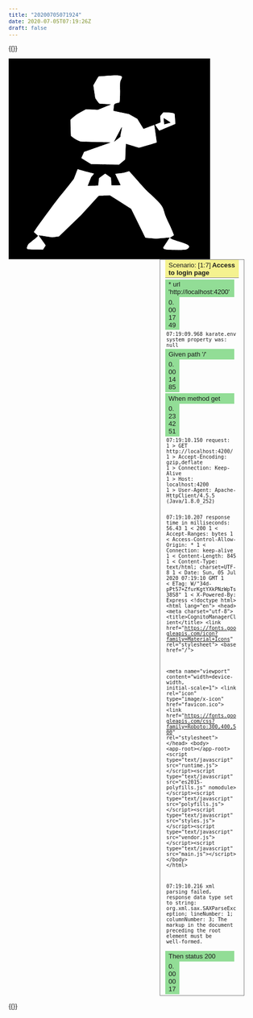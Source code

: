 ```yaml
---
title: "20200705071924"
date: 2020-07-05T07:19:26Z
draft: false
---
```


{{<rawhtml>}}
<!DOCTYPE html>
<html>

<head>
<META http-equiv="Content-Type" content="text/html; charset=UTF-8">

<META content="text/html; charset=UTF-8" http-equiv="Content-Type">

<style>
  body { font-family: sans-serif; font-size: small; } 
  table { border-collapse: collapse; } 
  table td { border: 1px solid gray; padding: 0.1em 0.2em; } 
  .scenario-heading { background-color: #F5F28F; padding: 0.2em 0.5em; border-bottom: 1px solid gray; } 
  .scenario-name { font-weight: bold; padding-left: 0.2em; } 
  .scenario { border: 1px solid gray; margin-bottom: 1em; } 
  .scenario-steps { padding-left: 0.2em; } 
  .scenario-steps-nested { padding-left: 2em; } 
  .step-row { margin: 0.2em 0; } 
  .step-cell { display: inline-block; width: 85%; padding: 0.2em 0.5em; } 
  .time-cell { background-color: #92DD96; display: inline-block; width: 10%; padding: 0.2em 0.5em; } 
  .preformatted { white-space: pre-wrap; font-family: monospace; padding-left: 0.2em; } 
  .passed { background-color: #92DD96; } 
  .failed { background-color: #F2928C; } 
  .skipped { background-color: #f5f28f; } 
  .passed_font { color: #92DD96; font-size: 15px; } 
  .failed_font { color: #F2928C; font-size: 15px; } 
  .skipped_font { color: #f5f28f; font-size: 15px; } 
  .passed_border { display: block; pading: 5px; border: 2px solid #92DD96; } 
  .failed_border { display: block; padding: 5px; border: 2px solid #F2928C; } 
  .skipped_border { display: block; padding: 5px; border: 2px solid #F5F28F; } 
  .sidenav { height: 100%; width: 290px; position: fixed; z-index: 1; top: 0; left: 0; background-color: #000; overflow-x: hidden; padding-top: 20px;} 
  .sidenav a { padding: 6px 6px 6px 16px; text-decoration: none; font-size: 15px; color: #000 !important; display: inline-block; border: 1px solid #111; } 
  .sidenav h2 { color: #fff; padding: 10px; } 
  .sidenav p { padding: 5px; font-size: 13px; } 
  .sidenav a:hover { color: #fff !important; } 
  .panel { position: relative; left: 5px; width: 20px !important; font-weight: 200; } 
  .scenario { margin-left: 300px; padding: 0px 10px; } 
  .accordion { color: blue !important; font-weight: 800; cursor: pointer; transition: 0.4s; text-decoration: underline blue; }
  .accordion_panel { display: none; }
  @media screen and (max-height: 450px) { 
    .sidenav { padding-top: 15px; }                                       
    .sidenav a { font-size: 18px; } 
  }
  .sidenav .svgHolder { width: 100px; height: 100px; }
  .embed img { width: 100%; }
</style>

<title>examples.users.users</title>
<script>window.onload = function() {
  var possibleModes = ['failed', 'skipped', 'passed'];
  var tests = {};
  var modeBorder = {};
  for (var mode of possibleModes) {
    tests[mode] = [];
    modeBorder[mode] = document.createElement('div');
    modeBorder[mode].classList.add(mode+'_border');
  }
  var sidenavDiv = document.createElement('div');
  sidenavDiv.classList.add('sidenav');
  document.body.appendChild(sidenavDiv);
  addKarateLogoToSidebar();
  sidenavDiv.innerHTML += '<h2>Test Suite Navigation</h2>';
  scenarios = document.getElementsByClassName('step-cell');
  for (i = 0; i < scenarios.length; i++) {
    scenarios[i].id = getIdForTest(i);
    scenarios[i].innerHTML = (getTextForTest(i) + ' : ' + scenarios[i].innerHTML);
    var mode = scenarios[i].classList[1];
    tests[mode].push(i);
  }
  for (var mode of possibleModes) {
    buildSidebarVerboseReport(mode);
    buildSidebarAnchors(mode);
    sidenavDiv.appendChild(modeBorder[mode]);
  }
  buildAccordions();

  function addKarateLogoToSidebar() {
    var imgContainer = document.createElement('div');
    sidenavDiv.appendChild(imgContainer);
    imgContainer.classList.add('svgHolder');
    var img = document.getElementsByTagName('svg');
    imgContainer.appendChild(img[0]);
    var box = img[0].getBBox();
    var viewBox = [box.x, box.y, box.width, box.height].join(" ");
    img[0].setAttribute("viewBox", viewBox);
    img[0].style.width = "100px";
    img[0].style.height = "100px";
  }

  function getIdForTest(i) {
    return('test_'+(i+1));
  }

  function getTextForTest(i) {
    return('Test '+(i+1));
  }

  function buildSidebarVerboseReport(mode) {
    var verboseReport = document.createElement('p');
    verboseReport.appendChild(document.createTextNode('# of ' + mode + ' tests: ' + tests[mode].length + '/' + scenarios.length));
    verboseReport.appendChild(document.createElement('br'));
    verboseReport.appendChild(document.createTextNode('('+((tests[mode].length/scenarios.length)*100).toFixed(2) + '%)'));
    verboseReport.classList.add(mode+'_font');
    modeBorder[mode].appendChild(verboseReport);
  }

  function buildSidebarAnchors(mode) {
    var suchTests = tests[mode];
    for (i = 0; i < suchTests.length; i++) {
      anchor = document.createElement('a');
      anchor.setAttribute('href', '#'+getIdForTest(suchTests[i]));
      anchor.appendChild(document.createTextNode(suchTests[i]+1));
      anchor.classList.add('panel');
      anchor.classList.add(mode);
      modeBorder[mode].appendChild(anchor);
      if ((i + 1) % 6 == 0) {
        modeBorder[mode].appendChild(document.createElement('br'));
      }
    }
    modeBorder[mode].appendChild(document.createElement('br'));
  }

  function buildAccordions(){
    var tables = document.getElementsByTagName('table');
    var preformatted = document.getElementsByClassName('preformatted');
    var embeds = document.getElementsByClassName('embed');
    buildAccordionForListOfItems(tables);
    buildAccordionForListOfItems(preformatted);
    buildAccordionForListOfItems(embeds);
    accordions = document.getElementsByClassName("accordion");
    for (i = 0; i < accordions.length; i++) {
        accordions[i].addEventListener("click", function() {
            this.classList.toggle("active");
            var panel = this.nextElementSibling;
            if (panel.style.display === "block") {
                panel.style.display = "none";
            } else {
                panel.style.display = "block";
            }
        });
    }

    function buildAccordionForListOfItems(items) {
      for(i=0;i<items.length;++i){
        items[i].classList.add('accordion_panel');
        step = items[i].previousElementSibling;
        step.classList.add('accordion');
      }      
    }

  }
}
</script>
</head>

<body>

<img>
<svg xmlns="http://www.w3.org/2000/svg" xmlns:xlink="http://www.w3.org/1999/xlink" height="398.65659109991606" id="svg" style="display: block;" version="1.1" width="400">
<g id="svgg">
<path d="M0.000 199.328 L 0.000 398.657 200.000 398.657 L 400.000 398.657 400.000 199.328 L 400.000 0.000 200.000 0.000 L 0.000 0.000 0.000 199.328 M219.702 34.054 C 225.630 35.194,226.037 35.949,223.570 41.235 C 221.114 46.497,221.238 45.307,221.158 64.316 C 221.090 80.267,220.754 86.327,219.888 87.192 C 219.800 87.281,218.053 87.793,216.006 88.330 C 209.236 90.106,209.403 89.894,208.595 97.763 C 208.245 101.164,207.982 103.968,208.010 103.996 C 208.038 104.023,214.982 105.503,223.441 107.285 L 238.822 110.524 247.162 115.223 L 255.503 119.922 261.619 129.986 C 264.983 135.522,267.785 140.050,267.845 140.050 C 267.906 140.050,272.680 138.238,278.454 136.024 C 284.228 133.809,289.005 132.050,289.069 132.114 C 289.225 132.270,294.248 166.657,294.130 166.756 C 293.401 167.371,259.609 177.339,258.795 177.180 C 258.230 177.069,252.175 175.261,245.340 173.161 C 238.505 171.061,232.860 169.392,232.795 169.452 C 232.730 169.513,232.387 176.552,232.033 185.096 C 231.678 193.640,231.353 200.653,231.311 200.682 C 231.269 200.711,228.478 203.021,225.110 205.815 L 218.985 210.896 214.194 210.734 C 211.560 210.644,199.127 210.412,186.566 210.217 L 163.728 209.863 156.339 205.298 C 152.275 202.787,147.930 200.115,146.683 199.361 C 143.942 197.701,143.914 198.548,146.935 191.929 C 148.321 188.894,149.454 186.214,149.454 185.974 C 149.454 185.698,159.360 182.093,176.467 176.144 C 192.144 170.693,203.102 166.718,202.579 166.672 C 200.369 166.478,149.302 165.211,146.579 165.281 C 141.425 165.416,129.815 159.629,124.030 154.042 C 123.383 153.417,122.362 121.981,122.971 121.426 C 130.986 114.118,135.945 110.552,144.637 105.848 L 153.421 101.093 165.534 101.575 C 176.105 101.996,177.770 101.996,178.622 101.571 C 179.158 101.303,185.050 98.847,191.715 96.114 L 203.833 91.143 192.345 90.398 C 186.026 89.988,180.619 89.657,180.328 89.662 C 179.571 89.677,172.268 79.486,171.944 77.963 C 171.801 77.292,170.887 71.436,169.913 64.951 L 168.142 53.159 173.310 44.380 C 177.330 37.552,178.631 35.596,179.164 35.580 C 179.541 35.568,186.348 35.047,194.291 34.421 C 209.638 33.212,214.923 33.136,219.702 34.054 M321.914 107.830 C 325.500 108.175,327.847 108.808,329.021 109.747 C 329.740 110.322,330.117 114.088,330.904 128.568 L 330.982 130.016 315.533 136.548 C 307.036 140.140,299.833 143.159,299.526 143.257 C 298.866 143.468,290.570 131.781,291.060 131.332 C 291.221 131.184,293.619 130.199,296.390 129.141 C 299.160 128.083,301.507 127.170,301.605 127.111 C 301.703 127.052,301.605 124.234,301.387 120.849 C 301.169 117.463,301.083 114.542,301.195 114.358 C 301.308 114.173,302.661 112.475,304.203 110.585 L 307.007 107.149 312.781 107.328 C 315.957 107.427,320.067 107.653,321.914 107.830 M307.750 119.815 C 307.857 120.693,308.128 123.526,308.351 126.113 C 308.575 128.699,308.804 130.873,308.861 130.945 C 309.002 131.122,321.748 127.500,321.731 127.288 C 321.712 127.059,308.151 118.220,307.819 118.220 C 307.673 118.220,307.642 118.938,307.750 119.815 M218.839 146.803 C 215.531 153.156,211.921 160.067,210.818 162.160 L 208.811 165.966 215.358 160.876 L 221.905 155.785 222.095 153.518 C 222.200 152.270,222.908 148.098,223.670 144.247 C 225.806 133.443,225.790 133.452,218.839 146.803 M145.232 222.299 C 149.494 223.573,156.532 225.482,160.873 226.542 C 165.214 227.601,168.947 228.563,169.170 228.680 C 169.430 228.817,168.549 230.099,166.680 232.301 L 163.787 235.709 160.334 244.333 L 156.881 252.957 167.357 252.717 C 173.119 252.585,177.852 252.458,177.875 252.435 C 177.897 252.412,178.243 249.144,178.643 245.172 C 179.304 238.620,179.440 237.889,180.121 237.280 C 180.533 236.910,183.309 234.829,186.289 232.655 L 191.707 228.703 197.391 232.730 L 203.075 236.757 203.671 244.407 C 203.999 248.615,204.290 252.057,204.317 252.057 C 204.344 252.057,208.466 252.010,213.477 251.953 L 222.588 251.850 217.125 240.534 C 214.120 234.311,211.707 229.170,211.762 229.109 C 211.818 229.048,215.391 228.645,219.702 228.212 C 227.032 227.476,227.903 227.315,233.146 225.719 C 236.229 224.781,238.958 224.013,239.210 224.013 C 239.462 224.013,245.932 231.153,253.588 239.878 C 270.484 259.137,270.606 259.266,282.116 270.028 C 302.901 289.463,305.730 293.102,308.774 304.315 C 310.748 311.584,311.586 313.647,318.725 328.799 C 322.431 336.667,325.820 344.482,327.108 348.130 C 328.336 351.609,328.714 350.970,323.684 353.919 C 321.886 354.973,320.412 356.014,320.409 356.232 C 320.389 357.538,324.768 359.358,339.263 364.069 C 357.990 370.156,361.112 372.439,356.742 376.855 C 353.603 380.027,351.415 380.354,333.333 380.349 C 314.818 380.344,309.807 379.808,307.733 377.609 C 306.271 376.058,305.787 377.078,313.374 365.707 C 317.082 360.150,320.067 355.564,320.007 355.515 C 319.948 355.466,313.778 356.006,306.297 356.715 L 292.695 358.004 282.284 357.120 C 276.558 356.634,271.721 356.118,271.537 355.973 C 271.352 355.829,264.938 342.884,257.283 327.208 L 243.366 298.706 222.355 285.350 L 201.343 271.994 192.611 272.195 C 187.809 272.305,182.696 272.487,181.249 272.599 L 178.619 272.803 161.056 292.153 L 143.492 311.503 121.623 332.494 L 99.754 353.484 93.174 354.315 L 86.595 355.145 72.981 353.207 C 65.493 352.141,59.323 351.314,59.271 351.369 C 59.218 351.424,62.415 355.841,66.376 361.185 C 70.337 366.529,73.534 371.068,73.481 371.273 C 73.427 371.477,72.250 373.413,70.865 375.573 L 68.346 379.502 55.080 379.479 C 34.912 379.445,34.513 379.279,37.452 372.145 C 38.856 368.736,39.297 368.246,44.668 364.135 C 53.958 357.025,57.283 354.177,58.122 352.608 C 58.380 352.126,57.726 351.435,54.322 348.590 C 52.060 346.700,50.222 344.912,50.238 344.617 C 50.325 342.927,96.399 280.047,104.324 270.803 C 108.729 265.665,116.189 256.441,120.902 250.305 L 129.471 239.150 132.543 231.330 C 134.232 227.029,135.869 222.716,136.180 221.746 C 136.872 219.589,135.983 219.535,145.232 222.299 " fill="#000000" fill-rule="evenodd" id="path0" stroke="none"></path>
<path d="M155.584 101.323 C 155.907 101.408,156.436 101.408,156.759 101.323 C 157.082 101.239,156.818 101.169,156.171 101.169 C 155.525 101.169,155.260 101.239,155.584 101.323 M164.316 101.659 C 164.639 101.743,165.168 101.743,165.491 101.659 C 165.814 101.574,165.550 101.505,164.903 101.505 C 164.257 101.505,163.992 101.574,164.316 101.659 M173.384 101.995 C 173.707 102.079,174.236 102.079,174.559 101.995 C 174.882 101.910,174.618 101.841,173.971 101.841 C 173.325 101.841,173.060 101.910,173.384 101.995 M122.664 127.288 C 122.664 127.935,122.733 128.199,122.818 127.876 C 122.902 127.552,122.902 127.024,122.818 126.700 C 122.733 126.377,122.664 126.641,122.664 127.288 M123.007 137.196 C 123.010 137.935,123.079 138.197,123.159 137.779 C 123.240 137.362,123.237 136.757,123.153 136.436 C 123.069 136.115,123.003 136.457,123.007 137.196 M123.336 147.103 C 123.336 147.750,123.405 148.014,123.489 147.691 C 123.574 147.368,123.574 146.839,123.489 146.516 C 123.405 146.192,123.336 146.457,123.336 147.103 M145.008 165.141 C 145.426 165.221,146.030 165.218,146.352 165.134 C 146.673 165.050,146.331 164.984,145.592 164.988 C 144.853 164.992,144.590 165.061,145.008 165.141 M157.095 165.476 C 157.510 165.556,158.191 165.556,158.606 165.476 C 159.022 165.396,158.682 165.331,157.851 165.331 C 157.019 165.331,156.679 165.396,157.095 165.476 M169.694 165.816 C 170.204 165.893,170.960 165.891,171.373 165.812 C 171.786 165.732,171.369 165.669,170.445 165.671 C 169.521 165.674,169.183 165.739,169.694 165.816 M182.284 166.148 C 182.699 166.228,183.380 166.228,183.795 166.148 C 184.211 166.068,183.871 166.002,183.039 166.002 C 182.208 166.002,181.868 166.068,182.284 166.148 M194.883 166.488 C 195.393 166.565,196.149 166.563,196.562 166.483 C 196.975 166.404,196.558 166.340,195.634 166.343 C 194.710 166.345,194.372 166.411,194.883 166.488 M231.816 187.406 C 231.816 188.052,231.885 188.317,231.970 187.993 C 232.054 187.670,232.054 187.141,231.970 186.818 C 231.885 186.495,231.816 186.759,231.816 187.406 M176.567 210.150 C 177.163 210.224,178.221 210.225,178.918 210.153 C 179.615 210.080,179.127 210.019,177.834 210.018 C 176.541 210.016,175.971 210.076,176.567 210.150 M196.718 210.486 C 197.314 210.560,198.372 210.561,199.069 210.489 C 199.766 210.416,199.278 210.355,197.985 210.354 C 196.692 210.352,196.122 210.412,196.718 210.486 M216.713 210.820 C 217.224 210.898,217.979 210.895,218.393 210.816 C 218.806 210.736,218.388 210.673,217.464 210.675 C 216.541 210.678,216.203 210.743,216.713 210.820 M206.458 252.132 C 207.054 252.206,208.112 252.207,208.809 252.134 C 209.505 252.062,209.018 252.001,207.725 251.999 C 206.432 251.998,205.861 252.057,206.458 252.132 M166.835 252.798 C 167.250 252.878,167.930 252.878,168.346 252.798 C 168.762 252.718,168.421 252.652,167.590 252.652 C 166.759 252.652,166.419 252.718,166.835 252.798 M271.201 259.950 C 272.297 261.058,273.270 261.965,273.363 261.965 C 273.455 261.965,272.633 261.058,271.537 259.950 C 270.440 258.841,269.467 257.935,269.375 257.935 C 269.282 257.935,270.104 258.841,271.201 259.950 M190.348 272.278 C 190.766 272.358,191.370 272.355,191.692 272.271 C 192.013 272.187,191.671 272.121,190.932 272.125 C 190.193 272.129,189.930 272.198,190.348 272.278 M179.937 272.614 C 180.355 272.694,180.959 272.691,181.280 272.607 C 181.601 272.523,181.259 272.457,180.521 272.461 C 179.782 272.465,179.519 272.533,179.937 272.614 M139.531 315.113 L 138.203 316.541 139.631 315.213 C 140.958 313.978,141.212 313.686,140.958 313.686 C 140.903 313.686,140.261 314.328,139.531 315.113 M130.799 323.510 L 129.471 324.937 130.898 323.609 C 132.226 322.375,132.480 322.082,132.226 322.082 C 132.171 322.082,131.529 322.725,130.799 323.510 M122.066 331.906 L 120.739 333.333 122.166 332.006 C 123.494 330.771,123.748 330.479,123.494 330.479 C 123.439 330.479,122.797 331.121,122.066 331.906 M113.670 339.966 L 112.343 341.394 113.770 340.066 C 115.097 338.832,115.352 338.539,115.098 338.539 C 115.043 338.539,114.400 339.181,113.670 339.966 M104.938 348.363 L 103.610 349.790 105.038 348.462 C 106.365 347.228,106.619 346.935,106.365 346.935 C 106.311 346.935,105.668 347.578,104.938 348.363 M43.254 379.426 C 44.416 379.492,46.229 379.491,47.284 379.425 C 48.339 379.359,47.389 379.305,45.172 379.305 C 42.955 379.306,42.092 379.360,43.254 379.426 M323.510 380.416 C 323.833 380.501,324.362 380.501,324.685 380.416 C 325.008 380.332,324.744 380.263,324.097 380.263 C 323.451 380.263,323.186 380.332,323.510 380.416 " fill="#3e3e3e" fill-rule="evenodd" id="path1" stroke="none"></path>
<path d="M210.501 33.493 C 211.105 33.568,212.012 33.566,212.517 33.489 C 213.021 33.413,212.527 33.352,211.419 33.353 C 210.311 33.355,209.898 33.418,210.501 33.493 M153.568 101.323 C 153.892 101.408,154.421 101.408,154.744 101.323 C 155.067 101.239,154.803 101.169,154.156 101.169 C 153.510 101.169,153.245 101.239,153.568 101.323 M171.369 101.995 C 171.692 102.079,172.221 102.079,172.544 101.995 C 172.867 101.910,172.603 101.841,171.956 101.841 C 171.310 101.841,171.045 101.910,171.369 101.995 M317.300 107.710 C 317.718 107.791,318.323 107.788,318.644 107.703 C 318.965 107.619,318.623 107.554,317.884 107.557 C 317.145 107.561,316.883 107.630,317.300 107.710 M122.671 125.105 C 122.674 125.844,122.743 126.107,122.824 125.689 C 122.904 125.271,122.901 124.666,122.817 124.345 C 122.733 124.024,122.667 124.366,122.671 125.105 M123.000 135.013 C 123.000 135.659,123.069 135.924,123.153 135.600 C 123.238 135.277,123.238 134.748,123.153 134.425 C 123.069 134.102,123.000 134.366,123.000 135.013 M123.342 144.920 C 123.346 145.659,123.415 145.922,123.495 145.504 C 123.576 145.086,123.573 144.482,123.489 144.161 C 123.404 143.840,123.339 144.181,123.342 144.920 M147.355 165.140 C 147.771 165.221,148.451 165.221,148.866 165.140 C 149.282 165.060,148.942 164.995,148.111 164.995 C 147.280 164.995,146.940 165.060,147.355 165.140 M159.782 165.476 C 160.197 165.556,160.877 165.556,161.293 165.476 C 161.709 165.396,161.369 165.331,160.537 165.331 C 159.706 165.331,159.366 165.396,159.782 165.476 M172.544 165.812 C 172.960 165.892,173.640 165.892,174.055 165.812 C 174.471 165.732,174.131 165.667,173.300 165.667 C 172.469 165.667,172.128 165.732,172.544 165.812 M185.143 166.152 C 185.654 166.229,186.409 166.227,186.822 166.147 C 187.235 166.068,186.818 166.005,185.894 166.007 C 184.971 166.010,184.633 166.075,185.143 166.152 M197.733 166.484 C 198.149 166.564,198.829 166.564,199.244 166.484 C 199.660 166.404,199.320 166.338,198.489 166.338 C 197.657 166.338,197.317 166.404,197.733 166.484 M232.152 177.330 C 232.152 177.976,232.221 178.241,232.305 177.918 C 232.390 177.594,232.390 177.065,232.305 176.742 C 232.221 176.419,232.152 176.683,232.152 177.330 M231.480 193.787 C 231.480 194.433,231.549 194.698,231.634 194.374 C 231.718 194.051,231.718 193.522,231.634 193.199 C 231.549 192.876,231.480 193.140,231.480 193.787 M181.108 210.152 C 181.801 210.225,182.935 210.225,183.627 210.152 C 184.320 210.080,183.753 210.021,182.368 210.021 C 180.982 210.021,180.416 210.080,181.108 210.152 M201.259 210.488 C 201.952 210.561,203.086 210.561,203.778 210.488 C 204.471 210.416,203.904 210.356,202.519 210.356 C 201.134 210.356,200.567 210.416,201.259 210.488 M210.999 252.134 C 211.692 252.206,212.825 252.206,213.518 252.134 C 214.211 252.061,213.644 252.002,212.259 252.002 C 210.873 252.002,210.306 252.061,210.999 252.134 M169.525 252.798 C 169.943 252.879,170.548 252.876,170.869 252.792 C 171.190 252.708,170.848 252.642,170.109 252.646 C 169.370 252.649,169.108 252.718,169.525 252.798 M157.767 253.134 C 158.182 253.214,158.862 253.214,159.278 253.134 C 159.694 253.054,159.353 252.988,158.522 252.988 C 157.691 252.988,157.351 253.054,157.767 253.134 M198.409 271.942 C 198.826 272.022,199.431 272.019,199.752 271.935 C 200.073 271.851,199.731 271.785,198.992 271.789 C 198.254 271.793,197.991 271.862,198.409 271.942 M187.997 272.278 C 188.415 272.358,189.020 272.355,189.341 272.271 C 189.662 272.187,189.320 272.121,188.581 272.125 C 187.842 272.129,187.579 272.198,187.997 272.278 M141.876 312.762 L 140.890 313.854 141.982 312.867 C 142.999 311.948,143.227 311.671,142.968 311.671 C 142.910 311.671,142.419 312.162,141.876 312.762 M133.144 321.159 L 132.158 322.250 133.249 321.264 C 134.267 320.344,134.495 320.067,134.236 320.067 C 134.178 320.067,133.687 320.558,133.144 321.159 M124.412 329.555 L 123.426 330.647 124.517 329.660 C 125.535 328.741,125.763 328.463,125.504 328.463 C 125.446 328.463,124.955 328.955,124.412 329.555 M116.016 337.615 L 115.029 338.707 116.121 337.721 C 117.138 336.801,117.367 336.524,117.107 336.524 C 117.050 336.524,116.558 337.015,116.016 337.615 M107.284 346.012 L 106.297 347.103 107.389 346.117 C 108.406 345.197,108.635 344.920,108.375 344.920 C 108.317 344.920,107.826 345.411,107.284 346.012 M50.979 379.426 C 52.140 379.492,53.954 379.491,55.009 379.425 C 56.064 379.359,55.113 379.305,52.897 379.305 C 50.680 379.306,49.817 379.360,50.979 379.426 M325.693 380.422 C 326.108 380.502,326.788 380.502,327.204 380.422 C 327.620 380.342,327.280 380.276,326.448 380.276 C 325.617 380.276,325.277 380.342,325.693 380.422 M340.974 380.416 C 341.297 380.501,341.826 380.501,342.149 380.416 C 342.473 380.332,342.208 380.263,341.562 380.263 C 340.915 380.263,340.651 380.332,340.974 380.416 " fill="#7c7c7c" fill-rule="evenodd" id="path2" stroke="none"></path>
<path d="M220.746 50.378 C 220.746 51.209,220.812 51.549,220.892 51.134 C 220.972 50.718,220.972 50.038,220.892 49.622 C 220.812 49.207,220.746 49.547,220.746 50.378 M221.075 57.263 C 221.079 58.002,221.148 58.264,221.228 57.847 C 221.309 57.429,221.306 56.824,221.222 56.503 C 221.137 56.182,221.072 56.524,221.075 57.263 M221.075 73.048 C 221.079 73.787,221.148 74.049,221.228 73.632 C 221.309 73.214,221.306 72.609,221.222 72.288 C 221.137 71.967,221.072 72.309,221.075 73.048 M160.457 101.665 C 160.875 101.745,161.480 101.742,161.801 101.658 C 162.122 101.574,161.780 101.508,161.041 101.512 C 160.302 101.516,160.040 101.585,160.457 101.665 M169.189 102.001 C 169.607 102.081,170.212 102.078,170.533 101.994 C 170.854 101.910,170.512 101.844,169.773 101.848 C 169.034 101.852,168.772 101.920,169.189 102.001 M313.944 107.716 C 314.548 107.791,315.454 107.789,315.959 107.713 C 316.464 107.636,315.970 107.575,314.861 107.577 C 313.753 107.579,313.340 107.641,313.944 107.716 M122.664 122.922 C 122.664 123.568,122.733 123.833,122.818 123.510 C 122.902 123.186,122.902 122.657,122.818 122.334 C 122.733 122.011,122.664 122.275,122.664 122.922 M123.013 132.662 C 123.013 133.493,123.079 133.833,123.159 133.417 C 123.239 133.002,123.239 132.322,123.159 131.906 C 123.079 131.490,123.013 131.830,123.013 132.662 M123.342 142.569 C 123.346 143.308,123.415 143.571,123.495 143.153 C 123.576 142.735,123.573 142.131,123.489 141.810 C 123.404 141.489,123.339 141.830,123.342 142.569 M123.620 152.373 C 123.606 153.147,123.713 153.855,123.859 153.945 C 124.005 154.035,124.070 153.553,124.003 152.873 C 123.819 151.015,123.650 150.793,123.620 152.373 M150.210 165.144 C 150.718 165.221,151.549 165.221,152.057 165.144 C 152.565 165.067,152.149 165.004,151.134 165.004 C 150.118 165.004,149.702 165.067,150.210 165.144 M162.636 165.480 C 163.144 165.557,163.976 165.557,164.484 165.480 C 164.992 165.403,164.576 165.340,163.560 165.340 C 162.544 165.340,162.128 165.403,162.636 165.480 M175.399 165.816 C 175.907 165.893,176.738 165.893,177.246 165.816 C 177.754 165.739,177.338 165.676,176.322 165.676 C 175.306 165.676,174.891 165.739,175.399 165.816 M188.166 166.152 C 188.676 166.229,189.432 166.227,189.845 166.147 C 190.258 166.068,189.840 166.005,188.917 166.007 C 187.993 166.010,187.655 166.075,188.166 166.152 M200.588 166.487 C 201.096 166.564,201.927 166.564,202.435 166.487 C 202.943 166.410,202.527 166.347,201.511 166.347 C 200.495 166.347,200.080 166.410,200.588 166.487 M232.152 175.315 C 232.152 175.961,232.221 176.226,232.305 175.903 C 232.390 175.579,232.390 175.050,232.305 174.727 C 232.221 174.404,232.152 174.668,232.152 175.315 M231.823 183.543 C 231.826 184.282,231.895 184.545,231.976 184.127 C 232.056 183.709,232.053 183.105,231.969 182.784 C 231.885 182.463,231.819 182.804,231.823 183.543 M231.480 191.772 C 231.480 192.418,231.549 192.683,231.634 192.359 C 231.718 192.036,231.718 191.507,231.634 191.184 C 231.549 190.861,231.480 191.125,231.480 191.772 M165.491 209.818 C 166.276 209.888,167.561 209.888,168.346 209.818 C 169.131 209.747,168.489 209.689,166.919 209.689 C 165.348 209.689,164.706 209.747,165.491 209.818 M185.987 210.154 C 186.777 210.225,187.986 210.224,188.674 210.152 C 189.362 210.080,188.715 210.022,187.238 210.023 C 185.760 210.024,185.197 210.083,185.987 210.154 M206.138 210.490 C 206.928 210.561,208.137 210.560,208.825 210.488 C 209.513 210.415,208.866 210.357,207.389 210.359 C 205.911 210.360,205.348 210.419,206.138 210.490 M215.869 252.135 C 216.654 252.206,217.939 252.206,218.724 252.135 C 219.509 252.064,218.866 252.007,217.296 252.007 C 215.726 252.007,215.084 252.064,215.869 252.135 M172.045 252.802 C 172.555 252.879,173.311 252.877,173.724 252.797 C 174.137 252.718,173.720 252.654,172.796 252.657 C 171.872 252.659,171.534 252.725,172.045 252.802 M160.626 253.138 C 161.136 253.215,161.892 253.213,162.305 253.133 C 162.718 253.053,162.301 252.990,161.377 252.993 C 160.453 252.995,160.115 253.061,160.626 253.138 M195.718 271.941 C 196.134 272.022,196.814 272.022,197.229 271.941 C 197.645 271.861,197.305 271.796,196.474 271.796 C 195.642 271.796,195.302 271.861,195.718 271.941 M185.306 272.277 C 185.722 272.357,186.402 272.357,186.818 272.277 C 187.233 272.197,186.893 272.132,186.062 272.132 C 185.231 272.132,184.891 272.197,185.306 272.277 M293.871 281.612 C 295.989 283.736,297.798 285.474,297.890 285.474 C 297.982 285.474,296.325 283.736,294.207 281.612 C 292.088 279.488,290.280 277.750,290.187 277.750 C 290.095 277.750,291.752 279.488,293.871 281.612 M135.684 318.556 C 134.869 319.387,134.277 320.067,134.369 320.067 C 134.461 320.067,135.204 319.387,136.020 318.556 C 136.836 317.725,137.428 317.045,137.335 317.045 C 137.243 317.045,136.500 317.725,135.684 318.556 M126.952 326.952 C 126.136 327.783,125.544 328.463,125.637 328.463 C 125.729 328.463,126.472 327.783,127.288 326.952 C 128.104 326.121,128.696 325.441,128.603 325.441 C 128.511 325.441,127.768 326.121,126.952 326.952 M118.372 335.264 L 117.045 336.692 118.472 335.364 C 119.799 334.130,120.054 333.837,119.799 333.837 C 119.745 333.837,119.102 334.479,118.372 335.264 M109.824 343.409 C 109.008 344.240,108.416 344.920,108.508 344.920 C 108.601 344.920,109.344 344.240,110.160 343.409 C 110.975 342.578,111.567 341.898,111.475 341.898 C 111.383 341.898,110.639 342.578,109.824 343.409 M101.092 351.805 C 100.276 352.636,99.684 353.317,99.776 353.317 C 99.869 353.317,100.612 352.636,101.427 351.805 C 102.243 350.974,102.835 350.294,102.743 350.294 C 102.650 350.294,101.907 350.974,101.092 351.805 M58.858 379.426 C 60.105 379.491,62.145 379.491,63.392 379.426 C 64.639 379.362,63.619 379.309,61.125 379.309 C 58.631 379.309,57.611 379.362,58.858 379.426 M330.898 380.435 C 332.699 380.495,335.647 380.495,337.448 380.435 C 339.249 380.375,337.775 380.325,334.173 380.325 C 330.571 380.325,329.097 380.375,330.898 380.435 " fill="#b3b3b3" fill-rule="evenodd" id="path3" stroke="none"></path>
<path d="M193.022 34.729 C 185.120 35.341,178.605 35.901,178.543 35.973 C 177.227 37.504,168.507 53.111,168.553 53.851 C 168.586 54.376,169.442 60.238,170.456 66.876 L 172.299 78.947 175.863 83.890 C 177.824 86.609,179.529 88.945,179.652 89.082 C 179.776 89.219,184.783 89.639,190.778 90.014 C 206.633 91.007,206.484 90.300,192.084 96.182 C 185.355 98.930,179.395 101.428,178.841 101.731 C 177.915 102.238,176.843 102.246,165.575 101.828 L 153.317 101.372 144.677 106.062 C 136.091 110.723,135.996 110.786,129.479 116.249 L 122.922 121.746 122.935 125.105 C 122.972 134.712,123.872 153.570,124.313 153.984 C 128.558 157.969,142.738 165.901,144.106 165.056 C 144.532 164.792,202.044 166.218,203.273 166.522 C 204.006 166.704,198.626 168.687,177.146 176.154 L 150.096 185.558 147.298 191.649 L 144.500 197.741 154.101 203.680 L 163.703 209.619 191.371 210.105 L 219.038 210.591 224.968 205.660 C 228.230 202.948,230.960 200.680,231.035 200.620 C 231.110 200.560,231.444 193.822,231.779 185.646 C 232.113 177.470,232.430 170.382,232.482 169.894 L 232.578 169.007 245.676 173.030 C 252.880 175.243,259.076 177.057,259.446 177.061 C 260.221 177.070,293.224 166.947,293.649 166.570 C 293.937 166.315,289.255 133.026,288.870 132.592 C 288.754 132.461,283.976 134.150,278.251 136.345 C 272.526 138.541,267.738 140.234,267.610 140.110 C 267.482 139.985,264.669 135.427,261.357 129.981 L 255.337 120.080 246.959 115.372 L 238.582 110.663 223.239 107.473 L 207.897 104.282 207.895 103.283 C 207.888 100.076,209.021 91.470,209.527 90.896 C 210.426 89.873,212.898 88.810,216.289 87.989 C 218.044 87.564,219.578 87.067,219.698 86.884 C 220.702 85.352,221.489 70.409,221.117 59.950 C 220.648 46.793,220.662 46.678,223.413 41.065 C 225.309 37.198,225.345 36.295,223.644 35.415 C 219.813 33.434,212.001 33.259,193.022 34.729 M304.171 110.885 L 301.206 114.609 301.617 120.799 C 301.859 124.432,301.904 127.097,301.728 127.251 C 301.563 127.395,299.059 128.402,296.163 129.489 L 290.899 131.466 291.995 132.987 C 292.598 133.824,294.410 136.436,296.022 138.791 C 297.635 141.146,299.078 143.073,299.229 143.073 C 299.498 143.073,330.520 130.045,330.715 129.850 C 330.822 129.743,329.943 115.677,329.614 112.226 L 329.411 110.095 327.678 109.307 C 325.553 108.340,322.079 107.907,314.358 107.643 C 311.125 107.532,308.178 107.379,307.809 107.301 C 307.285 107.191,306.484 107.980,304.171 110.885 M315.029 122.527 C 322.759 127.584,322.255 127.228,322.018 127.464 C 321.744 127.738,308.920 131.367,308.768 131.214 C 308.661 131.107,307.338 118.904,307.311 117.780 C 307.303 117.449,306.716 117.088,315.029 122.527 M225.255 136.471 C 225.146 137.643,224.531 141.232,223.889 144.448 C 223.247 147.663,222.546 151.578,222.332 153.148 C 222.118 154.718,221.918 156.025,221.887 156.052 C 220.617 157.170,208.771 166.230,208.688 166.147 C 208.530 165.989,225.029 134.341,225.270 134.341 C 225.371 134.341,225.364 135.300,225.255 136.471 M136.898 220.278 C 136.834 220.393,136.522 221.318,136.206 222.334 C 135.889 223.350,134.280 227.586,132.629 231.746 L 129.629 239.312 120.983 250.554 C 116.229 256.738,108.764 265.965,104.395 271.059 C 97.105 279.560,75.110 309.406,50.810 343.770 L 50.080 344.803 54.427 348.411 C 58.041 351.411,58.721 352.117,58.460 352.604 C 57.814 353.811,53.028 358.008,47.019 362.636 C 43.602 365.268,40.403 367.761,39.910 368.177 C 38.625 369.262,36.542 374.459,36.674 376.252 C 36.886 379.139,37.077 379.177,51.554 379.177 C 58.426 379.177,64.940 379.269,66.030 379.381 L 68.010 379.585 70.613 375.538 C 72.045 373.312,73.216 371.331,73.216 371.135 C 73.216 370.940,69.959 366.380,65.977 361.002 C 61.996 355.624,58.797 351.167,58.868 351.096 C 58.939 351.025,65.256 351.863,72.907 352.958 L 86.818 354.949 93.143 354.144 L 99.467 353.338 101.491 351.464 C 124.143 330.493,144.356 310.255,161.277 291.604 C 176.058 275.312,178.859 272.376,179.621 272.377 C 180.116 272.377,185.156 272.213,190.821 272.011 L 201.121 271.644 221.887 284.806 C 233.309 292.045,242.909 298.217,243.222 298.522 C 243.534 298.827,249.995 311.763,257.578 327.270 C 265.161 342.776,271.479 355.576,271.619 355.715 C 271.758 355.853,276.456 356.372,282.059 356.866 L 292.246 357.766 305.655 356.525 C 313.030 355.843,319.406 355.329,319.824 355.384 C 320.589 355.484,327.792 351.529,327.792 351.009 C 327.792 349.585,324.083 340.831,317.424 326.536 C 311.162 313.096,310.362 311.097,308.644 304.615 C 305.661 293.363,302.778 289.662,281.444 269.692 C 270.035 259.013,270.832 259.857,253.610 240.240 C 245.796 231.340,239.227 224.117,239.013 224.189 C 231.190 226.831,227.008 227.750,219.647 228.447 C 215.491 228.841,212.054 229.187,212.010 229.216 C 211.965 229.245,214.355 234.299,217.320 240.446 C 220.285 246.594,222.614 251.721,222.495 251.840 C 222.376 251.960,218.173 252.057,213.154 252.057 L 204.030 252.057 203.470 245.172 C 203.161 241.385,202.897 237.972,202.882 237.587 C 202.847 236.685,192.016 228.862,191.360 229.264 C 190.165 229.996,179.982 237.568,179.803 237.857 C 179.689 238.042,179.275 241.338,178.883 245.182 C 178.491 249.026,178.074 252.266,177.958 252.382 C 177.684 252.654,157.173 253.338,156.917 253.083 C 156.811 252.977,158.282 248.981,160.186 244.203 L 163.648 235.515 166.467 232.210 L 169.287 228.904 159.118 226.310 C 153.526 224.883,146.265 222.895,142.983 221.892 C 139.700 220.889,136.962 220.162,136.898 220.278 M313.406 365.995 C 306.237 376.762,306.676 375.875,307.788 377.333 C 309.368 379.404,312.860 379.835,330.068 380.080 C 349.524 380.357,353.407 379.886,356.373 376.888 C 360.619 372.598,357.645 370.228,341.562 365.086 C 327.249 360.511,322.338 358.614,320.543 356.969 L 319.843 356.327 313.406 365.995 " fill="#ffffff" fill-rule="evenodd" id="path4" stroke="none"></path>
</g>
</svg>
</img><div>
<div class="scenario">
<div class="scenario-heading">
<span class="scenario-keyword">Scenario: [1:7]</span><span class="scenario-name">Access to login page</span>
</div>
<div class="step-row">
<div class="step-cell passed">* url 'http://localhost:4200'</div>
<div class="time-cell passed">0.001749</div>
</div>
<div class="preformatted">07:19:09.968 karate.env system property was: null</div>
<div class="step-row">
<div class="step-cell passed">Given path '/'</div>
<div class="time-cell passed">0.001485</div>
</div>
<div class="step-row">
<div class="step-cell passed">When method get</div>
<div class="time-cell passed">0.234251</div>
</div>
<div class="preformatted">07:19:10.150 request:
1 &gt; GET http://localhost:4200/
1 &gt; Accept-Encoding: gzip,deflate
1 &gt; Connection: Keep-Alive
1 &gt; Host: localhost:4200
1 &gt; User-Agent: Apache-HttpClient/4.5.5 (Java/1.8.0_252)

07:19:10.207 response time in milliseconds: 56.43
1 &lt; 200
1 &lt; Accept-Ranges: bytes
1 &lt; Access-Control-Allow-Origin: *
1 &lt; Connection: keep-alive
1 &lt; Content-Length: 845
1 &lt; Content-Type: text/html; charset=UTF-8
1 &lt; Date: Sun, 05 Jul 2020 07:19:10 GMT
1 &lt; ETag: W/"34d-pPt57+ZfurKgtYXkPNzWpTs38S8"
1 &lt; X-Powered-By: Express
&lt;!doctype html&gt;
&lt;html lang="en"&gt;
&lt;head&gt;
  &lt;meta charset="utf-8"&gt;
  &lt;title&gt;CognitoManagerClient&lt;/title&gt;
  &lt;link href="https://fonts.googleapis.com/icon?family=Material+Icons" rel="stylesheet"&gt;
  &lt;base href="/"&gt;

  &lt;meta name="viewport" content="width=device-width, initial-scale=1"&gt;
  &lt;link rel="icon" type="image/x-icon" href="favicon.ico"&gt;
  &lt;link href="https://fonts.googleapis.com/css?family=Roboto:300,400,500" rel="stylesheet"&gt;
&lt;/head&gt;
&lt;body&gt;
  &lt;app-root&gt;&lt;/app-root&gt;
&lt;script type="text/javascript" src="runtime.js"&gt;&lt;/script&gt;&lt;script type="text/javascript" src="es2015-polyfills.js" nomodule&gt;&lt;/script&gt;&lt;script type="text/javascript" src="polyfills.js"&gt;&lt;/script&gt;&lt;script type="text/javascript" src="styles.js"&gt;&lt;/script&gt;&lt;script type="text/javascript" src="vendor.js"&gt;&lt;/script&gt;&lt;script type="text/javascript" src="main.js"&gt;&lt;/script&gt;&lt;/body&gt;
&lt;/html&gt;


07:19:10.216 xml parsing failed, response data type set to string: org.xml.sax.SAXParseException; lineNumber: 1; columnNumber: 3; The markup in the document preceding the root element must be well-formed.</div>
<div class="step-row">
<div class="step-cell passed">Then status 200</div>
<div class="time-cell passed">0.000017</div>
</div>
</div>
</div>
</body>

</html>
{{</rawhtml>}}

